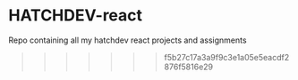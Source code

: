 # HATCHDEV-react
Repo containing all my hatchdev react projects and assignments
>>>>>>> f5b27c17a3a9f9c3e1a05e5eacdf2876f5816e29
